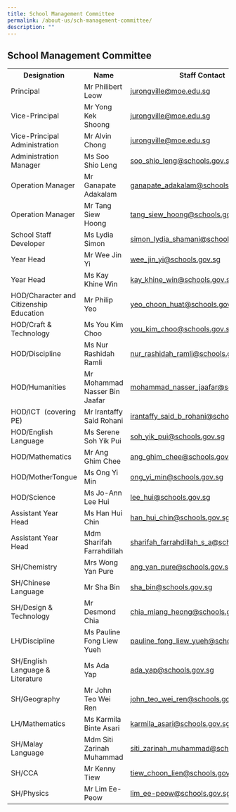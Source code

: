 ```yaml
---
title: School Management Committee
permalink: /about-us/sch-management-committee/
description: ""
---
```

## School Management Committee
<table style="width=100%; border=1;">
<tbody>
<tr>
<th width="36%" style="">Designation
</th>
<th width="30%" style="">Name
</th>
<th width="33%" style="">Staff Contact
</th>
</tr>
<tr><td style="width: 60px;">Principal</td>
<td style="text-align: left;">Mr Philibert Leow</td>
<td style="text-align: left;"><a href="mailto:jurongville@moe.edu.sg" target="">jurongville@moe.edu.sg</a></td>
</tr>
<tr>
<td style="width: 60px;">Vice-Principal</td>
<td style="text-align: left;">Mr Yong Kek Shoong</td>
<td style="text-align: left;"><a href="mailto:jurongville@moe.edu.sg" target="">jurongville@moe.edu.sg</a></td>
</tr>
<tr>
<td style="">Vice-Principal Administration</td>
<td style="text-align: left;">Mr Alvin Chong</td>
<td style="text-align: left;"><a href="mailto:jurongville@moe.edu.sg" target="">jurongville@moe.edu.sg</a></td>
</tr>
<tr>
<td style="">Administration Manager</td>
<td style="text-align: left;">Ms Soo Shio Leng</td>
<td style="text-align: left;"><a href="mailto:soo_shio_leng@schools.gov.sg" target="">soo_shio_leng@schools.gov.sg</a></td>
</tr>
<tr>
<td style="">Operation Manager</td>
<td style="text-align: left;">Mr Ganapate Adakalam</td>
<td style="text-align: left;"><a href="mailto:ganapate_adakalam@schools.gov.sg" target="">ganapate_adakalam@schools.gov.sg</a></td>
</tr>
<tr>
<td style="">Operation Manager</td>
<td style="text-align: left;">Mr Tang Siew Hoong</td>
<td style="text-align: left;"><a href="mailto:Tang_siew_hoong@schools.gov.sg" target="">tang_siew_hoong@schools.gov.sg</a></td>
</tr>
<tr>
<td style="">School Staff Developer</td>
<td style="text-align: left;">Ms Lydia Simon<br></td>
<td style="text-align: left;"><a href="mailto:simon_lydia_shamani@schools.gov.sg" target="">simon_lydia_shamani@schools.gov.sg</a></td>
</tr>
<tr>
<td style="">Year Head</td>
<td style="text-align: left;">Mr Wee Jin Yi</td>
<td style="text-align: left;"><a href="mailto:wee_jin_yi@schools.gov.sg" target="">wee_jin_yi@schools.gov.sg</a></td>
</tr>
<tr>
<td style="">Year Head</td>
<td style="text-align: left;">Ms Kay Khine Win<br></td>
<td style="text-align: left;"><a href="mailto:kay_khine_win@schools.gov.sg" target="">kay_khine_win@schools.gov.sg</a></td>
</tr>
<tr>
<td style="">HOD/Character and Citizenship Education</td>
<td style="text-align: left;">Mr Philip Yeo</td>
<td style="text-align: left;"><a href="mailto:yeo_choon_huat@schools.gov.sg" target="">yeo_choon_huat@schools.gov.sg</a></td>
</tr>
<tr>
<td>HOD/Craft &amp; Technology</td>
<td>Ms You Kim Choo</td>
<td><a href="mailto:you_kim_choo@schools.gov.sg" target="">you_kim_choo@schools.gov.sg</a></td>
</tr>
<tr>
<td style="">HOD/Discipline</td>
<td style="text-align: left;">Ms Nur Rashidah Ramli</td>
<td style="text-align: left;"><a href="mailto:Nur_Rashidah_RAMLI@schools.gov.sg" target="">nur_rashidah_ramli@schools.gov.sg</a></td>
<tr>
<td>HOD/Humanities</td><td>Mr Mohammad Nasser Bin Jaafar<br></td>
<td><a href="mailto:Mohammad_Nasser_Jaafar@schools.gov.sg" target="">mohammad_nasser_jaafar@schools.gov.sg</a></td>
</tr>
<tr>
<td style="">HOD/ICT&nbsp; (covering PE)</td>
<td style="text-align: left;">Mr Irantaffy Said Rohani</td>
<td style="text-align: left;"><a href="mailto:irantaffy_said_b_rohani@schools.gov.sg" target="">irantaffy_said_b_rohani@schools.gov.sg</a></td>
</tr>
<tr>
<td style="">HOD/English Language</td>
<td style="text-align: left;">Ms Serene Soh Yik Pui</td>
<td style="text-align: left;"><a href="mailto:soh_yik_pui@schools.gov.sg" target="">soh_yik_pui@schools.gov.sg</a></td>
</tr>
<tr>
<td style="">HOD/Mathematics</td>
<td style="text-align: left;">Mr Ang Ghim Chee</td>
<td style="text-align: left;"><a href="mailto:ang_ghim_chee@schools.gov.sg" target="">ang_ghim_chee@schools.gov.sg</a></td>
</tr>
<tr>
<td style="">HOD/MotherTongue<br></td>
<td style="text-align: left;">Ms&nbsp;Ong Yi Min</td>
<td style="text-align: left;"><a href="mailto:ong_yi_min@schools.gov.sg" target="">ong_yi_min@schools.gov.sg</a><br></td>
</tr>
<tr>
<td>HOD/Science</td>
<td>Ms Jo-Ann Lee Hui<br></td>
<td><a href="mailto:lee_hui@schools.gov.sg" target="">lee_hui@schools.gov.sg</a></td>
</tr>
<tr>
<td style="">Assistant Year Head</td>
<td style="text-align: left;">Ms Han Hui Chin</td>
<td style="text-align: left;"><a href="mailto:han_hui_chin@schools.gov.sg" target="">han_hui_chin@schools.gov.sg</a></td>
</tr>
<tr>
<td style="">Assistant Year Head</td>
<td style="text-align: left;">Mdm Sharifah Farrahdillah</td>
<td style="text-align: left;"><a href="mailto:sharifah_farrahdillah_s_a@schools.gov.sg" target="">sharifah_farrahdillah_s_a@schools.gov.sg</a></td>
</tr>
<tr>
<td style="">SH/Chemistry</td>
<td style="text-align: left;">Mrs Wong Yan Pure</td>
<td style="text-align: left;"><a href="mailto:ang_yan_pure@schools.gov.sg" target="">ang_yan_pure@schools.gov.sg</a></td>
</tr>
<tr>
<td>SH/Chinese Language</td>
<td>Mr Sha Bin</td>
<td><a href="mailto:sha_bin@schools.gov.sg" target="">sha_bin@schools.gov.sg</a></td>
</tr>
<tr>
<td>SH/Design &amp; Technology</td>
<td>Mr Desmond Chia</td>
<td><a href="mailto:chia_miang_heong@schools.gov.sg" target="">chia_miang_heong@schools.gov.sg</a></td>
</tr>
<tr>
<td style="">LH/Discipline</td>
<td style="text-align: left;">Ms Pauline Fong Liew Yueh</td>
<td style="text-align: left;"><a href="mailto:pauline_fong_liew_yueh@schools.gov.sg" target="">pauline_fong_liew_yueh@schools.gov.sg</a></td>
</tr>
<tr>
<td>SH/English Language &amp; Literature</td>
<td>Ms Ada Yap</td>
<td><a href="mailto:ada_yap@schools.gov.sg" target="">ada_yap@schools.gov.sg</a></td>
</tr>
<tr>
<td>SH/Geography</td>
<td>Mr John Teo Wei Ren</td>
<td><a href="mailto:john_teo_wei_ren@schools.gov.sg" target="">john_teo_wei_ren@schools.gov.sg</a></td>
</tr>
<tr><td>LH/Mathematics</td>
<td>Ms Karmila Binte Asari</td>
<td><a href="mailto:karmila_asari@schools.gov.sg" target="">karmila_asari@schools.gov.sg</a></td>
</tr>
<tr>
<td style="">SH/Malay Language</td>
<td style="text-align: left;">Mdm Siti Zarinah Muhammad</td>
<td style="text-align: left;"><a href="mailto:siti_zarinah_muhammad@schools.gov.sg" target="">siti_zarinah_muhammad@schools.gov.sg</a></td>
</tr>
<tr>
<td style="text-align: left;">SH/CCA</td>
<td style="text-align: left;">Mr Kenny Tiew</td>
<td style="text-align: left;"><a href="mailto:tiew_choon_lien@schools.gov.sg" target="">tiew_choon_lien@schools.gov.sg</a></td>
</tr>
<tr>
<td>SH/Physics</td>
<td>Mr Lim Ee-Peow</td>
<td><a href="mailto:lim_ee-peow@schools.gov.sg" target="">lim_ee-peow@schools.gov.sg</a></td>
</tr>
</tbody>
</table>
